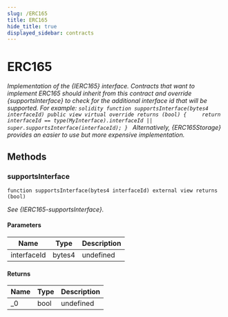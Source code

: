 ```yaml
---
slug: /ERC165
title: ERC165
hide_title: true
displayed_sidebar: contracts
---
```


# ERC165

_Implementation of the {IERC165} interface. Contracts that want to implement ERC165 should inherit from this contract and override {supportsInterface} to check for the additional interface id that will be supported. For example: `solidity function supportsInterface(bytes4 interfaceId) public view virtual override returns (bool) {     return interfaceId == type(MyInterface).interfaceId || super.supportsInterface(interfaceId); } ` Alternatively, {ERC165Storage} provides an easier to use but more expensive implementation._

## Methods

### supportsInterface

```solidity
function supportsInterface(bytes4 interfaceId) external view returns (bool)
```

_See {IERC165-supportsInterface}._

#### Parameters

| Name        | Type   | Description |
| ----------- | ------ | ----------- |
| interfaceId | bytes4 | undefined   |

#### Returns

| Name | Type | Description |
| ---- | ---- | ----------- |
| \_0  | bool | undefined   |
